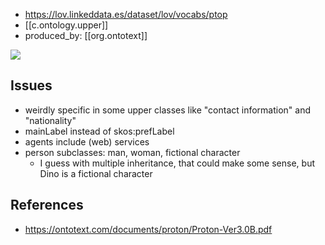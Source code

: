 
- https://lov.linkeddata.es/dataset/lov/vocabs/ptop
- [[c.ontology.upper]]
- produced_by: [[org.ontotext]]

![](/assets/images/2024-06-11-13-37-20.png)


## Issues

- weirdly specific in some upper classes like "contact information" and "nationality"
- mainLabel instead of skos:prefLabel
- agents include (web) services
- person subclasses: man, woman, fictional character
  - I guess with multiple inheritance, that could make some sense, but Dino is a fictional character

## References

- https://ontotext.com/documents/proton/Proton-Ver3.0B.pdf